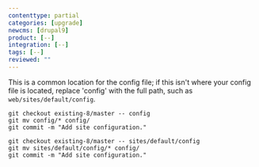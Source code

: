 ```yaml
---
contenttype: partial
categories: [upgrade]
newcms: [drupal9]
product: [--]
integration: [--]
tags: [--]
reviewed: ""
---
```


<TabList>

<Tab title="With Nested Docroot" id="code-docroot" active={true}>

This is a common location for the config file; if this isn't where your config file is located, replace 'config' with the full path, such as `web/sites/default/config`.

```bash{promptUser:user}
git checkout existing-8/master -- config
git mv config/* config/
git commit -m "Add site configuration."
```

</Tab>

<Tab title="Without Nested Docroot" id="code-nodocroot">

```bash{promptUser:user}
git checkout existing-8/master -- sites/default/config
git mv sites/default/config/* config/
git commit -m "Add site configuration."
```

</Tab>

</TabList>
